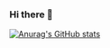 ### Hi there 👋
[![Anurag's GitHub stats](https://github-readme-stats.vercel.app/api?username=haileyham)](https://github.com/anuraghazra/github-readme-stats)

<!--
**haileyham/haileyham** is a ✨ _special_ ✨ repository because its `README.md` (this file) appears on your GitHub profile.

Here are some ideas to get you started:

- 🔭 I’m currently working on ...
- 🌱 I’m currently learning ...
- 👯 I’m looking to collaborate on ...
- 🤔 I’m looking for help with ...
- 💬 Ask me about ...
- 📫 How to reach me: ...
- 😄 Pronouns: ...
- ⚡ Fun fact: ...
-->
